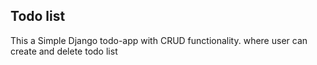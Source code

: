 ## Todo list

 This a Simple Django todo-app with CRUD functionality. where user can create and delete todo list

 